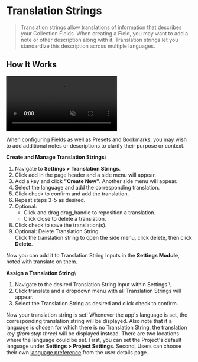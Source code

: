 # Translation Strings

> Translation strings allow translations of information that describes your Collection Fields. When creating a Field,
> you may want to add a note or other description along with it. Translation strings let you standardize this
> description across multiple languages.

<!-- :::tip Before You Begin

::: -->

<!--
:::tip Additional Resources

You can also translate [Collection Content]() and [Field Names]().

:::
-->

## How It Works

<video autoplay muted loop controls>
<source src="https://cdn.directus.io/docs/v9/configuration/translation-strings/translation-strings-20220615A/translation-strings-20220615A.mp4" type="video/mp4" />
</video>

When configuring Fields as well as Presets and Bookmarks, you may wish to add additional notes or descriptions to
clarify their purpose or context.

**Create and Manage Translation Strings**\

1. Navigate to **Settings > Translation Strings**.
2. Click <span mi btn>add</span> in the page header and a side menu will appear.
3. Add a key and click **"Create New"**. Another side menu will appear.
4. Select the language and add the corresponding translation.
5. Click <span mi btn>check</span> to confirm and add the translation.
6. Repeat steps 3-5 as desired.
7. Optional:
   - Click and drag <span mi icon>drag_handle</span> to reposition a translation.
   - Click <span mi icon>close</span> to delete a translation.
8. Click <span mi btn>check</span> to save the translation(s).
9. Optional: Delete Translation String\
   Click the translation string to open the side menu, click <span mi btn dngr>delete</span>, then click **Delete**.

Now you can add it to Translation String Inputs in the **Settings Module**, noted with <span mi icon>translate</span> on
them.

**Assign a Translation String**\

1. Navigate to the desired Translation String Input within Settings.\
2. Click <span mi icon>translate</span> and a dropdown menu with all Translation Strings will appear.
3. Select the Translation String as desired and click <span mi btn>check</span> to confirm.

Now your translation string is set! Whenever the app's language is set, the corresponding translation string will be
displayed. Also note that if a language is chosen for which there is no Translation String, the translation key _(from
step three)_ will be displayed instead. There are two locations where the language could be set. First, you can set the
Project's default language under **Settings > Project Settings**. Second, Users can choose their own
[language preference](/app/user-directory/#user-preferences) from the user details page.
